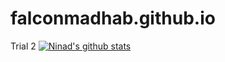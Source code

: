 # falconmadhab.github.io
Trial 2
[![Ninad's github stats](https://github-readme-stats.vercel.app/api?username=FalconMadhab)](https://github.com/anuraghazra/github-readme-stats)
